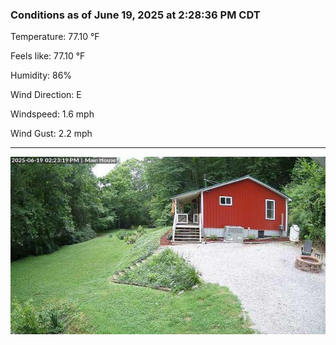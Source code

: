 ### Conditions as of June 19, 2025 at 2:28:36 PM CDT 

Temperature: 77.10 &deg;F

Feels like: 77.10 &deg;F

Humidity: 86%

Wind Direction: E

Windspeed: 1.6 mph

Wind Gust: 2.2 mph

---

<img src="./images/latest.jpeg"/>


